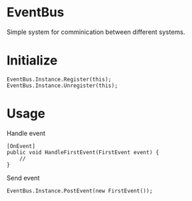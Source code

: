 # EventBus
Simple system for comminication between different systems.

# Initialize

    EventBus.Instance.Register(this);
    EventBus.Instance.Unregister(this);

# Usage
Handle event

    [OnEvent]
    public void HandleFirstEvent(FirstEvent event) {
        //
    }

Send event

    EventBus.Instance.PostEvent(new FirstEvent());
